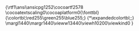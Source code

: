 {\rtf1\ansi\ansicpg1252\cocoartf2578
\cocoatextscaling0\cocoaplatform0{\fonttbl}
{\colortbl;\red255\green255\blue255;}
{\*\expandedcolortbl;;}
\margl1440\margr1440\vieww13440\viewh10200\viewkind0
}